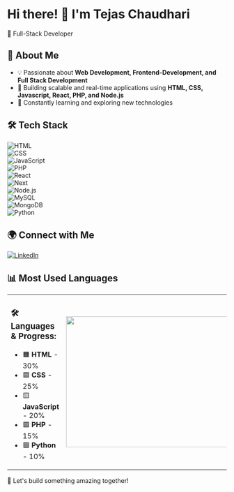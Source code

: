 # Hi there! 👋 I'm Tejas Chaudhari  
🚀 Full-Stack Developer

## 🚀 About Me  
- 💡 Passionate about **Web Development, Frontend-Development, and Full Stack Development**  
- 🎯 Building scalable and real-time applications using **HTML, CSS, Javascript, React, PHP, and Node.js**  
- 🌱 Constantly learning and exploring new technologies

## 🛠 Tech Stack  
![HTML](https://img.shields.io/badge/HTML5-%23E34F26.svg?&style=flat-square&logo=html5&logoColor=white)  
![CSS](https://img.shields.io/badge/CSS3-%231572B6.svg?&style=flat-square&logo=css3&logoColor=white)  
![JavaScript](https://img.shields.io/badge/JavaScript-%23F7DF1E.svg?&style=flat-square&logo=javascript&logoColor=black)  
![PHP](https://img.shields.io/badge/PHP-%23777BB4.svg?&style=flat-square&logo=php&logoColor=white)<br>
![React](https://img.shields.io/badge/React-%2361DAFB.svg?&style=flat-square&logo=react&logoColor=black)<br>
![Next](https://img.shields.io/badge/Next.js-white.svg?&style=flat-square&logo=next.js&logoColor=black)  
![Node.js](https://img.shields.io/badge/Node.js-%2343853D.svg?&style=flat-square&logo=node.js&logoColor=white)  
![MySQL](https://img.shields.io/badge/MySQL-%2300f.svg?&style=flat-square&logo=mysql&logoColor=white)  
![MongoDB](https://img.shields.io/badge/MongoDB-%2347A248.svg?&style=flat-square&logo=mongodb&logoColor=white)  
![Python](https://img.shields.io/badge/Python-%233776AB.svg?&style=flat-square&logo=python&logoColor=white)  



## 🌍 Connect with Me  
[![LinkedIn](https://img.shields.io/badge/LinkedIn-%230077B5.svg?style=flat-square&logo=linkedin&logoColor=white)](https://linkedin.com/in/yourprofile)  
<!-- [![Portfolio](https://img.shields.io/badge/Portfolio-%2312100E.svg?style=flat-square&logo=firefox&logoColor=white)](https://yourportfolio.com) -->

## 📊 Most Used Languages  

<table>
<tr>
<td>

### 🛠 Languages & Progress:  
- 🟧 **HTML** - 30%  
- 🟦 **CSS** - 25%  
- 🟨 **JavaScript** - 20%  
- 🟪 **PHP** - 15%  
- 🟩 **Python** - 10%  

</td>
<td>

<img src="https://quickchart.io/chart?c=%7B%22type%22:%22doughnut%22,%22data%22:%7B%22labels%22:%5B%22HTML%22,%22CSS%22,%22JavaScript%22,%22PHP%22,%22Python%22%5D,%22datasets%22:%5B%7B%22data%22:%5B30,25,20,15,10%5D,%22backgroundColor%22:%5B%22%23FFA500%22,%22%23007BFF%22,%22%23F7DF1E%22,%22%236F42C1%22,%22%2328A745%22%5D%7D%5D%7D,%22options%22:%7B%22plugins%22:%7B%22doughnutlabel%22:%7B%22labels%22:%5B%7B%22text%22:%22100%25%20Languages%20Usage%22,%22font%22:%7B%22size%22:16%7D%7D%5D%7D%7D,%22cutoutPercentage%22:50,%22legend%22:%7B%22position%22:%22right%22,%22labels%22:%7B%22fontSize%22:14%7D%7D%7D%7D" width="500" height="300"/>

</td>
</tr>
</table>


🚀 Let's build something amazing together!  
